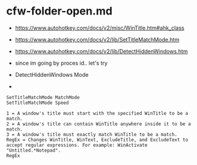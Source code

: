 # cfw-folder-open.md

* https://www.autohotkey.com/docs/v2/misc/WinTitle.htm#ahk_class
* https://www.autohotkey.com/docs/v2/lib/SetTitleMatchMode.htm
* https://www.autohotkey.com/docs/v2/lib/DetectHiddenWindows.htm

* since im going by proces id.. let's try

* DetectHiddenWindows Mode
* 

```
SetTitleMatchMode MatchMode
SetTitleMatchMode Speed

1 = A window's title must start with the specified WinTitle to be a match.
2 = A window's title can contain WinTitle anywhere inside it to be a match.
3 = A window's title must exactly match WinTitle to be a match.
RegEx = Changes WinTitle, WinText, ExcludeTitle, and ExcludeText to accept regular expressions. For example: WinActivate "Untitled.*Notepad".
RegEx 

```